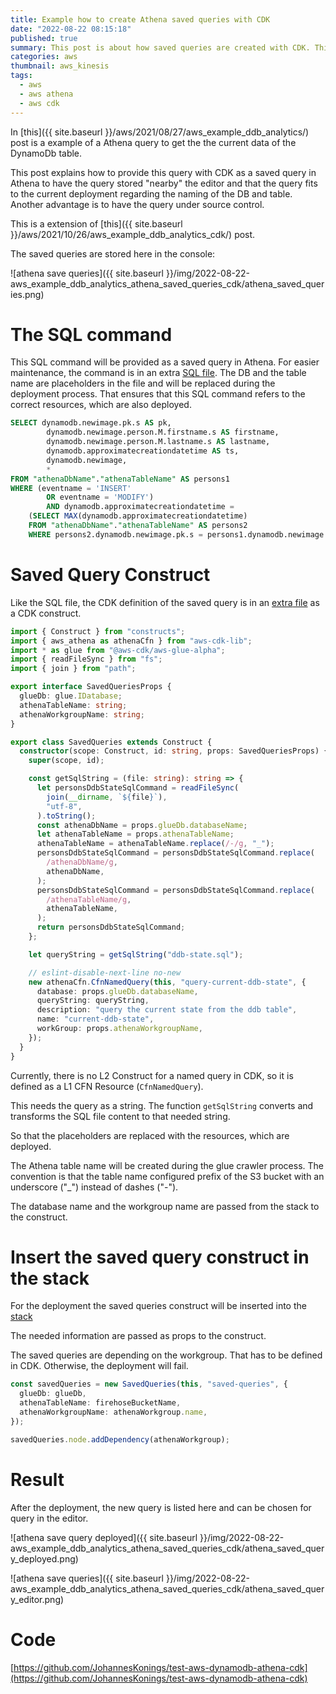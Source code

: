 ```yaml
---
title: Example how to create Athena saved queries with CDK
date: "2022-08-22 08:15:18"
published: true
summary: This post is about how saved queries are created with CDK. This is useful to have important queries prepared for any users.
categories: aws
thumbnail: aws_kinesis
tags:
  - aws
  - aws athena
  - aws cdk
---
```


In [this]({{ site.baseurl }}/aws/2021/08/27/aws_example_ddb_analytics/) post is a example of a Athena query to get the the current data of the DynamoDb table.

This post explains how to provide this query with CDK as a saved query in Athena to have the query stored "nearby" the editor and that the query fits to the current deployment regarding the naming of the DB and table.
Another advantage is to have the query under source control.

This is a extension of [this]({{ site.baseurl }}/aws/2021/10/26/aws_example_ddb_analytics_cdk/) post.

The saved queries are stored here in the console:

![athena save queries]({{ site.baseurl }}/img/2022-08-22-aws_example_ddb_analytics_athena_saved_queries_cdk/athena_saved_queries.png)

# The SQL command

This SQL command will be provided as a saved query in Athena. For easier maintenance, the command is in an extra [SQL file](https://github.com/JohannesKonings/test-aws-dynamodb-athena-cdk/blob/main/cdk/lib/saved-queries/ddb-state.sql).
The DB and the table name are placeholders in the file and will be replaced during the deployment process. That ensures that this SQL command refers to the correct resources, which are also deployed.

```sql
SELECT dynamodb.newimage.pk.s AS pk,
        dynamodb.newimage.person.M.firstname.s AS firstname,
        dynamodb.newimage.person.M.lastname.s AS lastname,
        dynamodb.approximatecreationdatetime AS ts,
        dynamodb.newimage,
        *
FROM "athenaDbName"."athenaTableName" AS persons1
WHERE (eventname = 'INSERT'
        OR eventname = 'MODIFY')
        AND dynamodb.approximatecreationdatetime =
    (SELECT MAX(dynamodb.approximatecreationdatetime)
    FROM "athenaDbName"."athenaTableName" AS persons2
    WHERE persons2.dynamodb.newimage.pk.s = persons1.dynamodb.newimage.pk.s);
```

# Saved Query Construct

Like the SQL file, the CDK definition of the saved query is in an [extra](https://github.com/JohannesKonings/test-aws-dynamodb-athena-cdk/blob/main/cdk/lib/saved-queries/saved-queries.ts)[ file](https://github.com/JohannesKonings/test-aws-dynamodb-athena-cdk/blob/main/cdk/lib/saved-queries/saved-queries.ts) as a CDK construct.

```typescript
import { Construct } from "constructs";
import { aws_athena as athenaCfn } from "aws-cdk-lib";
import * as glue from "@aws-cdk/aws-glue-alpha";
import { readFileSync } from "fs";
import { join } from "path";

export interface SavedQueriesProps {
  glueDb: glue.IDatabase;
  athenaTableName: string;
  athenaWorkgroupName: string;
}

export class SavedQueries extends Construct {
  constructor(scope: Construct, id: string, props: SavedQueriesProps) {
    super(scope, id);

    const getSqlString = (file: string): string => {
      let personsDdbStateSqlCommand = readFileSync(
        join(__dirname, `${file}`),
        "utf-8",
      ).toString();
      const athenaDbName = props.glueDb.databaseName;
      let athenaTableName = props.athenaTableName;
      athenaTableName = athenaTableName.replace(/-/g, "_");
      personsDdbStateSqlCommand = personsDdbStateSqlCommand.replace(
        /athenaDbName/g,
        athenaDbName,
      );
      personsDdbStateSqlCommand = personsDdbStateSqlCommand.replace(
        /athenaTableName/g,
        athenaTableName,
      );
      return personsDdbStateSqlCommand;
    };

    let queryString = getSqlString("ddb-state.sql");

    // eslint-disable-next-line no-new
    new athenaCfn.CfnNamedQuery(this, "query-current-ddb-state", {
      database: props.glueDb.databaseName,
      queryString: queryString,
      description: "query the current state from the ddb table",
      name: "current-ddb-state",
      workGroup: props.athenaWorkgroupName,
    });
  }
}
```

Currently, there is no L2 Construct for a named query in CDK, so it is defined as a L1 CFN Resource (`CfnNamedQuery`).

This needs the query as a string. The function `getSqlString` converts and transforms the SQL file content to that needed string.

So that the placeholders are replaced with the resources, which are deployed.

The Athena table name will be created during the glue crawler process. The convention is that the table name configured prefix of the S3 bucket with an underscore ("\_") instead of dashes ("-").

The database name and the workgroup name are passed from the stack to the construct.

# Insert the saved query construct in the stack

For the deployment the saved queries construct will be inserted into the [stack](https://github.com/JohannesKonings/test-aws-dynamodb-athena-cdk/blob/main/cdk/lib/cdk-stack.ts#L211)

The needed information are passed as props to the construct.

The saved queries are depending on the workgroup. That has to be defined in CDK. Otherwise, the deployment will fail.

```typescript
const savedQueries = new SavedQueries(this, "saved-queries", {
  glueDb: glueDb,
  athenaTableName: firehoseBucketName,
  athenaWorkgroupName: athenaWorkgroup.name,
});

savedQueries.node.addDependency(athenaWorkgroup);
```

# Result

After the deployment, the new query is listed here and can be chosen for query in the editor.

![athena save query deployed]({{ site.baseurl }}/img/2022-08-22-aws_example_ddb_analytics_athena_saved_queries_cdk/athena_saved_query_deployed.png)

![athena save queries]({{ site.baseurl }}/img/2022-08-22-aws_example_ddb_analytics_athena_saved_queries_cdk/athena_saved_query_editor.png)

# Code

[https://github.com/JohannesKonings/test-aws-dynamodb-athena-cdk](https://github.com/JohannesKonings/test-aws-dynamodb-athena-cdk)
